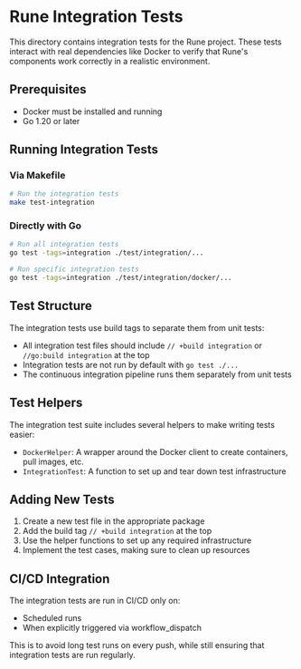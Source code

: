 # Rune Integration Tests

This directory contains integration tests for the Rune project. These tests interact with real dependencies like Docker to verify that Rune's components work correctly in a realistic environment.

## Prerequisites

- Docker must be installed and running
- Go 1.20 or later

## Running Integration Tests

### Via Makefile

```bash
# Run the integration tests
make test-integration
```

### Directly with Go

```bash
# Run all integration tests
go test -tags=integration ./test/integration/...

# Run specific integration tests
go test -tags=integration ./test/integration/docker/...
```

## Test Structure

The integration tests use build tags to separate them from unit tests:

- All integration test files should include `// +build integration` or `//go:build integration` at the top
- Integration tests are not run by default with `go test ./...`
- The continuous integration pipeline runs them separately from unit tests

## Test Helpers

The integration test suite includes several helpers to make writing tests easier:

- `DockerHelper`: A wrapper around the Docker client to create containers, pull images, etc.
- `IntegrationTest`: A function to set up and tear down test infrastructure

## Adding New Tests

1. Create a new test file in the appropriate package
2. Add the build tag `// +build integration` at the top
3. Use the helper functions to set up any required infrastructure
4. Implement the test cases, making sure to clean up resources

## CI/CD Integration

The integration tests are run in CI/CD only on:
- Scheduled runs
- When explicitly triggered via workflow_dispatch

This is to avoid long test runs on every push, while still ensuring that integration tests are run regularly. 